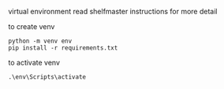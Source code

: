 virtual environment
read shelfmaster instructions for more detail

to create venv
```
python -m venv env
pip install -r requirements.txt
```

to activate venv
```
.\env\Scripts\activate
```

